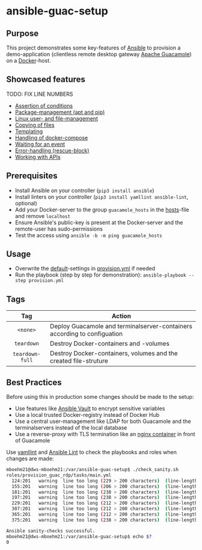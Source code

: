 # ansible-guac-setup
## Purpose
This project demonstrates some key-features of [Ansible](https://www.ansible.com/) to provision a demo-application (clientless remote desktop gateway [Apache Guacamole](https://guacamole.apache.org/)) on a [Docker](https://www.docker.com/)-host.
## Showcased features

TODO: FIX LINE NUMBERS

- [Assertion of conditions](/roles/provision_guac_rdp/tasks/main.yml#L3-L8)
- [Package-management (apt and pip)](/roles/provision_guac_rdp/tasks/main.yml#L3-L16)
- [Linux user- and file-management](/roles/provision_guac_rdp/tasks/main.yml#L18-L59)
- [Copying of files](/roles/provision_guac_rdp/tasks/main.yml#L61-L68)
- [Templating](/roles/provision_guac_rdp/tasks/main.yml#L70-L86)
- [Handling of docker-compose](/roles/provision_guac_rdp/tasks/main.yml#L88-L92)
- [Waiting for an event](/roles/provision_guac_rdp/tasks/main.yml#L94-L101)
- [Error-handling (rescue-block)](/roles/provision_guac_rdp/tasks/main.yml#L103-L149)
- [Working with APIs](/roles/provision_guac_rdp/tasks/main.yml#L103-L393)
## Prerequisites
- Install Ansible on your controller (`pip3 install ansible`)
- Install linters on your controller (`pip3 install yamllint ansible-lint`, optional)
- Add your Docker-server to the group `guacamole_hosts` in the [hosts](/hosts)-file and remove `localhost`
- Ensure Ansible's public-key is present at the Docker-server and the remote-user has sudo-permissions
- Test the access using `ansible -b -m ping guacamole_hosts`
## Usage
- Overwrite the [default](/roles/provision_guac_rdp/defaults/main.yml)-settings in [provision.yml](/provision.yml) if needed
- Run the playbook (step by step for demonstration): `ansible-playbook --step provision.yml`
## Tags
| Tag             | Action                                                                   |
|:---------------:|--------------------------------------------------------------------------|
| `<none>`        | Deploy Guacamole and terminalserver-containers according to configuation |
| `teardown`      | Destroy Docker-containers and -volumes                                   |
| `teardown-full` | Destroy Docker-containers, volumes and the created file-struture         |

## Best Practices
Before using this in production some changes should be made to the setup:
- Use features like [Ansible Vault](https://docs.ansible.com/ansible/latest/user_guide/vault.html) to encrypt sensitive variables
- Use a local trusted Docker-registry instead of Docker Hub
- Use a central user-management like LDAP for both Guacamole and the terminalservers instead of the local database
- Use a reverse-proxy with TLS termination like an [nginx container](https://hub.docker.com/_/nginx) in front of Guacamole

Use [yamllint](https://github.com/adrienverge/yamllint) and [Ansible Lint](https://ansible-lint.readthedocs.io/) to check the playbooks and roles when changes are made:

```bash
mboehm21@dws-mboehm21:/var/ansible-guac-setup$ ./check_sanity.sh 
roles/provision_guac_rdp/tasks/main.yml
  124:201   warning  line too long (229 > 200 characters)  (line-length)
  155:201   warning  line too long (206 > 200 characters)  (line-length)
  181:201   warning  line too long (238 > 200 characters)  (line-length)
  197:201   warning  line too long (238 > 200 characters)  (line-length)
  229:201   warning  line too long (212 > 200 characters)  (line-length)
  307:201   warning  line too long (212 > 200 characters)  (line-length)
  365:201   warning  line too long (212 > 200 characters)  (line-length)
  375:201   warning  line too long (238 > 200 characters)  (line-length)

Ansible sanity-checks successful.
mboehm21@dws-mboehm21:/var/ansible-guac-setup$ echo $?
0
```
